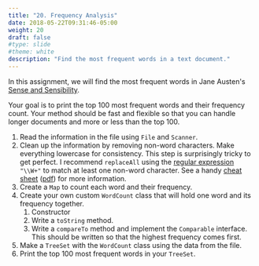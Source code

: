 ```yaml
---
title: "20. Frequency Analysis"
date: 2018-05-22T09:31:46-05:00
weight: 20
draft: false
#type: slide
#theme: white
description: "Find the most frequent words in a text document."
---
```


In this assignment, we will find the most frequent words in Jane Austen's [Sense and Sensibility](https://www.gutenberg.org/ebooks/21839). 

Your goal is to print the top 100 most frequent words and their frequency count. Your method should be fast and flexible so that you can handle longer documents and more or less than the top 100.

1. Read the information in the file using `File` and `Scanner`.
2. Clean up the information by removing non-word characters. Make everything lowercase for consistency. This step is surprisingly tricky to get perfect. I recommend `replaceAll` using the [regular expression](http://www.vogella.com/tutorials/JavaRegularExpressions/article.html) `"\\W+"` to match at least one non-word character. See a handy [cheat sheet](https://zeroturnaround.com/rebellabs/java-regular-expressions-cheat-sheet/) ([pdf](http://files.zeroturnaround.com/pdf/zt_regular-expressions-cheat-sheet.pdf)) for more information. 
3. Create a `Map` to count each word and their frequency. 
4. Create your own custom `WordCount` class that will hold one word and its frequency together.
    1. Constructor
    2. Write a `toString` method.
    3. Write a `compareTo` method and implement the `Comparable` interface. This should be written so that the highest frequency comes first.
5. Make a `TreeSet` with the `WordCount` class using the data from the file.
6. Print the top 100 most frequent words in your `TreeSet`.
